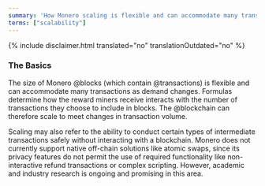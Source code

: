 ```yaml
---
summary: 'How Monero scaling is flexible and can accommodate many transactions as demand changes'
terms: ["scalability"]
---
```


{% include disclaimer.html translated="no" translationOutdated="no" %}

### The Basics

The size of Monero @blocks (which contain @transactions) is flexible and can
accommodate many transactions as demand changes. Formulas determine how the
reward miners receive interacts with the number of transactions they choose
to include in blocks. The @blockchain can therefore scale to meet changes in
transaction volume.

Scaling may also refer to the ability to conduct certain types of
intermediate transactions safely without interacting with a
blockchain. Monero does not currently support native off-chain solutions
like atomic swaps, since its privacy features do not permit the use of
required functionality like non-interactive refund transactions or complex
scripting. However, academic and industry research is ongoing and promising
in this area.
